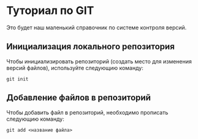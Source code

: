# Туториал по GIT
Это будет наш маленький справочник по системе контроля версий.

## Инициализация локального репозитория

Чтобы инициализировать репозиторий (создать место для изменения версий файлов), используйте следующию команду:

```
git init
```
## Добавление файлов в репозиторий

Чтобы добавить файл в репозиторий, необходимо прописать следующию команду:

```
git add <название файла>
```